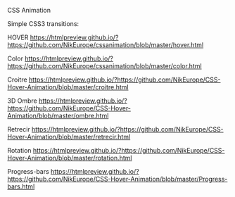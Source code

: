 

CSS Animation


Simple CSS3 transitions:

HOVER https://htmlpreview.github.io/?https://github.com/NikEurope/cssanimation/blob/master/hover.html

Color https://htmlpreview.github.io/?https://github.com/NikEurope/cssanimation/blob/master/color.html


Croitre https://htmlpreview.github.io/?https://github.com/NikEurope/CSS-Hover-Animation/blob/master/croitre.html

3D Ombre https://htmlpreview.github.io/?https://github.com/NikEurope/CSS-Hover-Animation/blob/master/ombre.html

Retrecir https://htmlpreview.github.io/?https://github.com/NikEurope/CSS-Hover-Animation/blob/master/retrecir.html

Rotation https://htmlpreview.github.io/?https://github.com/NikEurope/CSS-Hover-Animation/blob/master/rotation.html

Progress-bars  https://htmlpreview.github.io/?https://github.com/NikEurope/CSS-Hover-Animation/blob/master/Progress-bars.html
